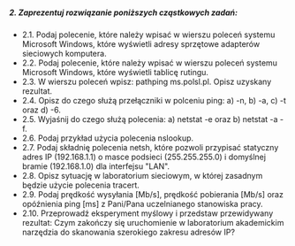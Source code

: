 ##### 2. Zaprezentuj rozwiązanie poniższych cząstkowych zadań:
  * 2.1. Podaj polecenie, które należy wpisać w wierszu poleceń systemu Microsoft Windows,
  które wyświetli adresy sprzętowe adapterów sieciowych komputera.
  * 2.2. Podaj polecenie, które należy wpisać w wierszu poleceń systemu Microsoft Windows, 
    które wyświetli tablicę rutingu.
  * 2.3. W wierszu poleceń wpisz: pathping ms.polsl.pl. Opisz uzyskany rezultat.
  * 2.4. Opisz do czego służą przełączniki w polceniu ping: a) -n, b) -a, c) -t oraz d) -6.
  * 2.5. Wyjaśnij do czego służą polecenia: a) netstat -e oraz b) netstat -a -f.
  * 2.6. Podaj przykład użycia polecenia nslookup.
  * 2.7. Podaj składnię polecenia netsh, które pozwoli przypisać statyczny adres IP (192.168.1.1) o 
  masce podsieci (255.255.255.0) i domyślnej bramie (192.168.1.0) dla interfejsu "LAN".
  * 2.8. Opisz sytuację w laboratorium sieciowym, w której zasadnym będzie użycie polecenia 
  tracert.
  * 2.9. Podaj prędkość wysyłania [Mb/s], prędkość pobierania [Mb/s] oraz opóźnienia ping [ms] z 
  Pani/Pana uczelnianego stanowiska pracy.
  * 2.10. Przeprowadź eksperyment myślowy i przedstaw przewidywany rezultat: 
  Czym zakończy się uruchomienie w laboratorium akademickim narzędzia do skanowania 
  szerokiego zakresu adresów IP?
